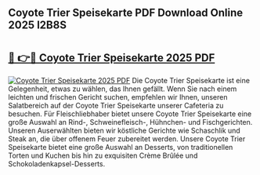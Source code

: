 ## Coyote Trier Speisekarte PDF Download Online 2025 l2B8S

# <h2><a href="http://gccvkw.nevu.top/?p=Coyote+Trier+Speisekarte">🔗 👉🔴 Coyote Trier Speisekarte 2025 PDF</a></h2>

[![Coyote Trier Speisekarte 2025 PDF](https://i.imgur.com/dBaPXMq.png)](http://gccvkw.nevu.top/?p=Coyote+Trier+Speisekarte)
Die Coyote Trier Speisekarte ist eine Gelegenheit, etwas zu wählen, das Ihnen gefällt. Wenn Sie nach einem leichten und frischen Gericht suchen, empfehlen wir Ihnen, unseren Salatbereich auf der Coyote Trier Speisekarte unserer Cafeteria zu besuchen. Für Fleischliebhaber bietet unsere Coyote Trier Speisekarte eine große Auswahl an Rind-, Schweinefleisch-, Hühnchen- und Fischgerichten. Unseren Auserwählten bieten wir köstliche Gerichte wie Schaschlik und Steak an, die über offenem Feuer zubereitet werden. Unsere Coyote Trier Speisekarte bietet eine große Auswahl an Desserts, von traditionellen Torten und Kuchen bis hin zu exquisiten Crème Brûlée und Schokoladenkapsel-Desserts.
